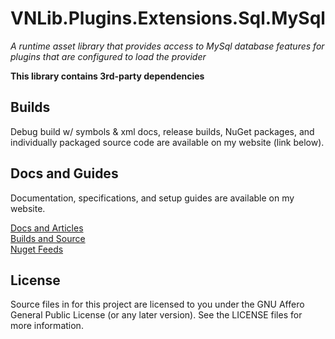 # VNLib.Plugins.Extensions.Sql.MySql
*A runtime asset library that provides access to MySql database features for plugins that are configured to load the provider*

**This library contains 3rd-party dependencies**

## Builds
Debug build w/ symbols & xml docs, release builds, NuGet packages, and individually packaged source code are available on my website (link below).  

## Docs and Guides
Documentation, specifications, and setup guides are available on my website.  

[Docs and Articles](https://www.vaughnnugent.com/resources/software/articles?tags=docs,_vnlib.plugins.Extensions.Sql.MySql)  
[Builds and Source](https://www.vaughnnugent.com/resources/software/modules/VNLib.Plugins.Extensions)  
[Nuget Feeds](https://www.vaughnnugent.com/resources/software/modules)  

## License
Source files in for this project are licensed to you under the GNU Affero General Public License (or any later version). See the LICENSE files for more information.
